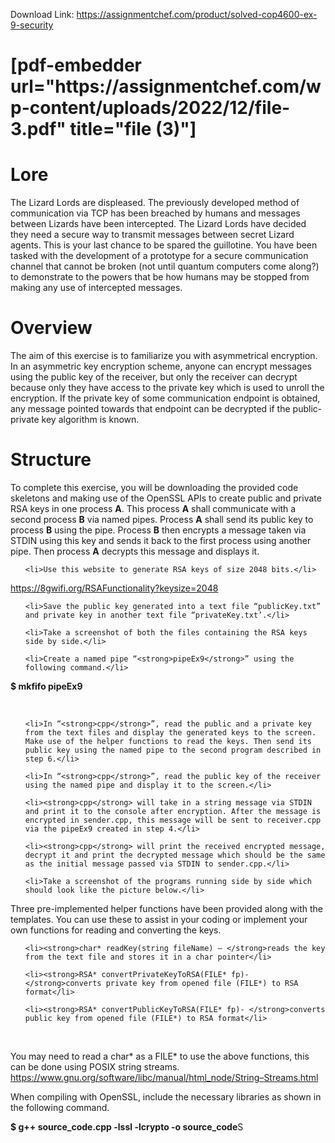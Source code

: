 Download Link: https://assignmentchef.com/product/solved-cop4600-ex-9-security
<br>
<h1>[pdf-embedder url="https://assignmentchef.com/wp-content/uploads/2022/12/file-3.pdf" title="file (3)"]</h1>
<h1>Lore</h1>
The Lizard Lords are displeased. The previously developed method of communication via TCP has been breached by humans and messages between Lizards have been intercepted. The Lizard Lords have decided they need a secure way to transmit messages between secret Lizard agents. This is your last chance to be spared the guillotine. You have been tasked with the development of a prototype for a secure communication channel that cannot be broken (not until quantum computers come along?) to demonstrate to the powers that be how humans may be stopped from making any use of intercepted messages.
<h1>Overview</h1>
The aim of this exercise is to familiarize you with asymmetrical encryption. In an asymmetric key encryption scheme, anyone can encrypt messages using the public key of the receiver, but only the receiver can decrypt because only they have access to the private key which is used to unroll the encryption. If the private key of some communication endpoint is obtained, any message pointed towards that endpoint can be decrypted if the public-private key algorithm is known.
<h1>Structure</h1>
To complete this exercise, you will be downloading the provided code skeletons and making use of the OpenSSL APIs to create public and private RSA keys in one process <strong>A</strong>. This process <strong>A</strong> shall communicate with a second process <strong>B</strong> via named pipes. Process <strong>A</strong> shall send its public key to process <strong>B</strong> using the pipe. Process <strong>B</strong> then encrypts a message taken via STDIN using this key and sends it back to the first process using another pipe. Then process <strong>A</strong> decrypts this message and displays it.
<ol>
 	<li>Use this website to generate RSA keys of size 2048 bits.</li>
</ol>
<a href="https://8gwifi.org/RSAFunctionality?keysize=2048">https://8gwifi.org/RSAFunctionality?keysize=2048</a>
<ol start="2">
 	<li>Save the public key generated into a text file “publicKey.txt” and private key in another text file “privateKey.txt’.</li>
 	<li>Take a screenshot of both the files containing the RSA keys side by side.</li>
 	<li>Create a named pipe “<strong>pipeEx9</strong>” using the following command.</li>
</ol>
<strong>$</strong><strong> mkfifo pipeEx9 </strong>

&nbsp;
<ol start="5">
 	<li>In “<strong>cpp</strong>”, read the public and a private key from the text files and display the generated keys to the screen. Make use of the helper functions to read the keys. Then send its public key using the named pipe to the second program described in step 6.</li>
 	<li>In “<strong>cpp</strong>”, read the public key of the receiver using the named pipe and display it to the screen.</li>
 	<li><strong>cpp</strong> will take in a string message via STDIN and print it to the console after encryption. After the message is encrypted in sender.cpp, this message will be sent to receiver.cpp via the pipeEx9 created in step 4.</li>
 	<li><strong>cpp</strong> will print the received encrypted message, decrypt it and print the decrypted message which should be the same as the initial message passed via STDIN to sender.cpp.</li>
 	<li>Take a screenshot of the programs running side by side which should look like the picture below.</li>
</ol>
Three pre-implemented helper functions have been provided along with the templates. You can use these to assist in your coding or implement your own functions for reading and converting the keys.
<ol>
 	<li><strong>char* readKey(string fileName) – </strong>reads the key from the text file and stores it in a char pointer</li>
 	<li><strong>RSA* convertPrivateKeyToRSA(FILE* fp)- </strong>converts private key from opened file (FILE*) to RSA format</li>
 	<li><strong>RSA* convertPublicKeyToRSA(FILE* fp)- </strong>converts public key from opened file (FILE*) to RSA format</li>
</ol>
&nbsp;

You may need to read a char* as a FILE* to use the above functions, this can be done using POSIX string streams. <a href="https://www.gnu.org/software/libc/manual/html_node/String-Streams.html">https://www.gnu.org/software/libc/manual/html_node/String</a><a href="https://www.gnu.org/software/libc/manual/html_node/String-Streams.html">–</a><a href="https://www.gnu.org/software/libc/manual/html_node/String-Streams.html">Streams.html</a>

When compiling with OpenSSL, include the necessary libraries as shown in the following command.

<strong> $</strong><strong> g++ source_code.cpp -lssl -lcrypto -o source_code</strong>S